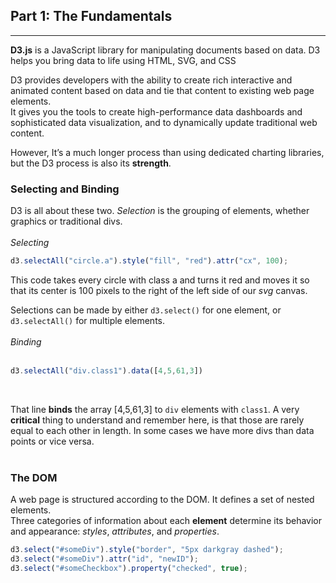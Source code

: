 ## Part 1: The Fundamentals
---
**D3.js** is a JavaScript library for manipulating documents based on data. D3 helps you bring data to life using HTML, SVG, and CSS

D3 provides developers with the ability to create rich interactive and animated content based on data and tie that content to existing web page elements. <br>
It gives you the tools to create high-performance data dashboards and sophisticated data visualization, and to dynamically update traditional web content.

However, It’s a much longer process than using dedicated charting libraries, but the D3 process is also its **strength**.

### Selecting and Binding
D3 is all about these two. *Selection* is the grouping of elements, whether graphics or traditional divs. <br>
<br>
*Selecting*
<br>
```javascript 
d3.selectAll("circle.a").style("fill", "red").attr("cx", 100);
```

This code takes every circle with class a and turns it red and moves it so that its center is 100 pixels to the right of the left side of our *svg* canvas.

Selections can be made by either `d3.select()` for one element, or `d3.selectAll()` for multiple elements.
<br>
<br>
*Binding*
<br>
<br>
```javascript
d3.selectAll("div.class1").data([4,5,61,3])
``` 
<br>

That line **binds** the array [4,5,61,3] to `div` elements with `class1`. A very **critical** thing to understand and remember here, is that those are rarely equal to each other in length. In some cases we have more divs than data points or vice versa.
<br>
<br>
### The DOM
A web page is structured according to the DOM. It defines a set of nested elements. <br>
Three categories of information about each **element** determine its behavior and appearance: *styles*, *attributes*, and *properties*.

```javascript
d3.select("#someDiv").style("border", "5px darkgray dashed");
d3.select("#someDiv").attr("id", "newID");
d3.select("#someCheckbox").property("checked", true);
```